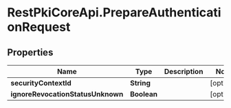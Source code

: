 # RestPkiCoreApi.PrepareAuthenticationRequest

## Properties
Name | Type | Description | Notes
------------ | ------------- | ------------- | -------------
**securityContextId** | **String** |  | [optional] 
**ignoreRevocationStatusUnknown** | **Boolean** |  | [optional] 
